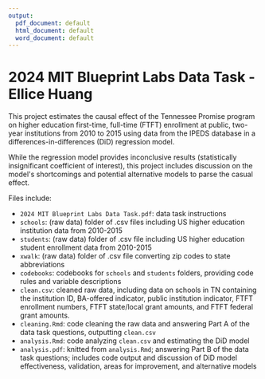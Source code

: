 ```yaml
---
output:
  pdf_document: default
  html_document: default
  word_document: default
---
```

# 2024 MIT Blueprint Labs Data Task - Ellice Huang

This project estimates the causal effect of the Tennessee Promise program on higher education first-time, full-time 
(FTFT) enrollment at public, two-year institutions from 2010 to 2015 using data from the IPEDS database in a 
differences-in-differences (DiD) regression model.

While the regression model provides inconclusive results (statistically insignificant coefficient of interest), 
this project includes discussion on the model's shortcomings and potential alternative models to parse the casual effect.

Files include:

- `2024 MIT Blueprint Labs Data Task.pdf`: data task instructions
- `schools`: (raw data) folder of .csv files including US higher education institution data from 2010-2015
- `students`: (raw data) folder of .csv file including US higher education student enrollment data from 2010-2015
- `xwalk`: (raw data) folder of .csv file converting zip codes to state abbreviations
- `codebooks`: codebooks for `schools` and `students` folders, providing code rules and variable descriptions
- `clean.csv`: cleaned raw data, including data on schools in TN containing the institution ID, BA-offered indicator,
public institution indicator, FTFT enrollment numbers, FTFT state/local grant amounts, and FTFT federal grant amounts.
- `cleaning.Rmd`: code cleaning the raw data and answering Part A of the data task questions, outputting `clean.csv`
- `analysis.Rmd`: code analyzing `clean.csv` and estimating the DiD model
- `analysis.pdf`: knitted from `analysis.Rmd`; answering Part B of the data task questions; includes code output
and discussion of DiD model effectiveness, validation, areas for improvement, and alternative models
